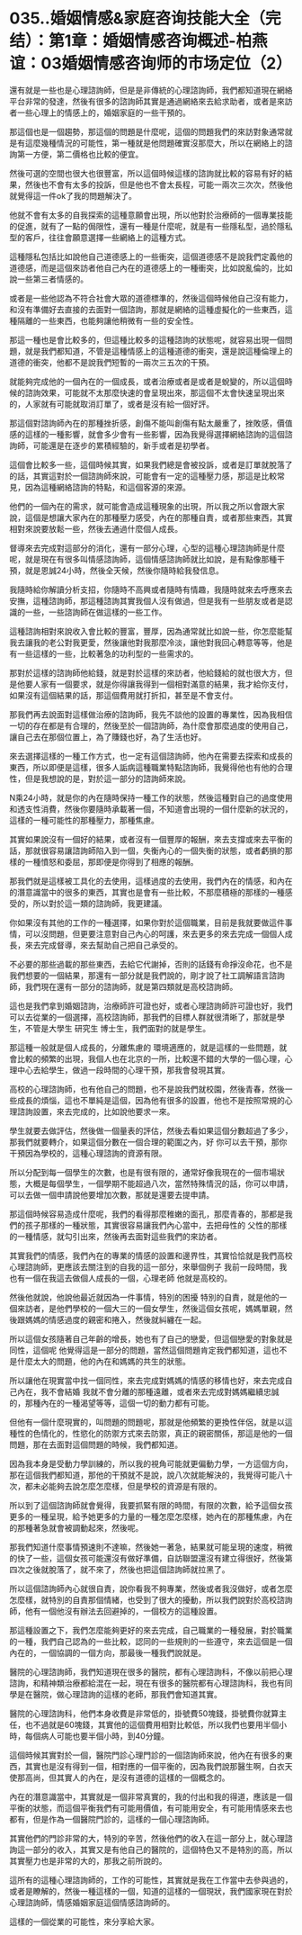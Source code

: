 # 035..婚姻情感&家庭咨询技能大全（完结）：第1章：婚姻情感咨询概述-柏燕谊：03婚姻情感咨询师的市场定位（2）

還有就是一些也是心理諮詢師，但是是非傳統的心理諮詢師，我們都知道現在網絡平台非常的發達，然後有很多的諮詢師其實是通過網絡來去給求助者，或者是來訪者一些心理上的情感上的，婚姻家庭的一些干預的。

那這個也是一個趨勢，那這個的問題是什麼呢，這個的問題我們的來訪對象通常就是有這麼幾種情況的可能性，第一種就是他問題確實沒那麼大，所以在網絡上的諮詢第一方便，第二價格也比較的便宜。

然後可選的空間也很大也很豐富，所以這個時候這樣的諮詢就比較的容易有好的結果，然後也不會有太多的投訴，但是他也不會太長程，可能一兩次三次次，然後他就覺得這一件ok了我的問題解決了。

他就不會有太多的自我探索的這種意願會出現，所以他對於治療師的一個專業技能的促進，就有了一點的侷限性，還有一種是什麼呢，就是有一些隱私型，過於隱私型的客戶，往往會願意選擇一些網絡上的這種方式。

這種隱私包括比如說他自己道德感上的一些衝突，這個道德感不是說我們定義他的道德感，而是這個來訪者他自己內在的道德感上的一種衝突，比如說亂倫的，比如說一些第三者情感的。

或者是一些他認為不符合社會大眾的道德標準的，然後這個時候他自己沒有能力，和沒有準備好去直接的去面對一個諮詢，那就是網絡的這種虛擬化的一些東西，這種隔離的一些東西，也能夠讓他稍微有一些的安全性。

那這一種也是會比較多的，但這種比較多的這種諮詢的狀態呢，就容易出現一個問題，就是我們都知道，不管是這種情感上的這種道德的衝突，還是說這種倫理上的道德的衝突，他都不是說我們短暫的一兩次三五次的干預。

就能夠完成他的一個內在的一個成長，或者治療或者是或者是蛻變的，所以這個時候的諮詢效果，可能就不太那麼快速的會呈現出來，那這個不太會快速呈現出來的，人家就有可能就取消訂單了，或者是沒有給一個好評。

那這個對諮詢師內在的那種挫折感，創傷不能叫創傷有點太嚴重了，挫敗感，價值感的這樣的一種影響，就會多少會有一些影響，因為我覺得選擇網絡諮詢的這個諮詢師，可能還是在逐步的累積經驗的，新手或者是初學者。

這個會比較多一些，這個時候其實，如果我們總是會被投訴，或者是訂單就脫落了的話，其實這對於一個諮詢師來說，可能會有一定的這種壓力感，那這是比較常見，因為這種網絡諮詢的特點，和這個客源的來源。

他們的一個內在的需求，就可能會造成這種現象的出現，所以我之所以會跟大家說，這個是想讓大家內在的那種壓力感受，內在的那種自責，或者那些東西，其實相對來說要放鬆一些，然後去通過什麼個人成長。

督導來去完成對這部分的消化，還有一部分心理，心型的這種心理諮詢師是什麼呢，就是現在有很多叫情感諮詢師，這個情感諮詢師就比如說，是有點像那種干預，就是恩誠24小時，然後全天候，然後你隨時給我發信息。

我隨時給你解讀分析支招，你隨時不高興或者隨時有情趣，我隨時就來去呼應來去安撫，這種諮詢師，那這種諮詢其實我個人沒有做過，但是我有一些朋友或者是認識的一些，一些諮詢師在做這樣的一些工作。

這種諮詢相對來說收入會比較的豐富，豐厚，因為通常就比如說一些，你怎麼能幫我去讓我的老公對我更愛，然後讓他對我那麼冷淡，讓他對我回心轉意等等，他是有一些這樣的一些，比較著急的功利型的一些需求的。

那對於這樣的諮詢師他給錢，就是對於這樣的來訪者，他給錢給的就也很大方，但是他要人家有一個要求，就是你得讓我得到一個相對滿意的結果，我才給你支付，如果沒有這個結果的話，那這個費用就打折扣，甚至是不會支付。

那我們再去說面對這樣做治療的諮詢師，我先不談他的設置的專業性，因為我相信一切的存在都是有合理的，然後至於一個諮詢師，為什麼會那麼過度的使用自己，讓自己去在那個位置上，為了賺錢也好，為了生活也好。

來去選擇這樣的一種工作方式，也一定有這個諮詢師，他內在需要去探索和成長的東西，所以即便是這樣，很多人詬病這種職業特點諮詢師，我覺得他也有他的合理性，但是我想說的是，對於這一部分的諮詢師來說。

N乘24小時，就是你的內在隨時保持一種工作的狀態，然後這種對自己的過度使用和透支性消費，然後你要隨時承載著一個，不知道會出現的一個什麼新的狀況的，這樣的一種可能性的那種壓力，那種焦慮。

其實如果說沒有一個好的結果，或者沒有一個豐厚的報酬，來去支撐或來去平衡的話，那就很容易讓諮詢師陷入到一個，失衡內心的一個失衡的狀態，或者虧損的那樣的一種憤怒和委屈，那即便是你得到了相應的報酬。

那我們就是這樣被工具化的去使用，這樣過度的去使用，我們內在的情感，和內在的潛意識當中的很多的東西，其實也是會有一些比較，不那麼積極的那樣的一種感受的，所以對於這一類的諮詢師，我更建議。

你如果沒有其他的工作的一種選擇，如果你對於這個職業，目前是我就要做這件事情，可以沒問題，但更要注意對自己內心的呵護，來去更多的來去完成一個個人成長，來去完成督導，來去幫助自己把自己承受的。

不必要的那些過載的那些東西，去給它代謝掉，否則的話錢有命掙沒命花，也不是我們想要的一個結果，那還有一部分就是我們說的，剛才說了社工調解語言諮詢師，我們現在還有一部分的諮詢師，就是第四類就是高校諮詢師。

這也是我們拿到婚姻諮詢，治療師許可證也好，或者心理諮詢師許可證也好，我們可以去從業的一個選擇，高校諮詢師，那我們的目標人群就很清晰了，那就是學生，不管是大學生 研究生 博士生，我們面對的就是學生。

那這種一般就是個人成長的，分離焦慮的 環境適應的，就是這樣的一些問題，就會比較的頻繁的出現，我個人也在北京的一所，比較還不錯的大學的一個心理，心理中心去給學生，做過一段時間的心理干預，那我會發現其實。

高校的心理諮詢師，也有他自己的問題，也不是說我們就校園，然後青春，然後一些成長的煩惱，這也不單純是這個，因為他有很多的設置，他也不是按照常規的心理諮詢設置，來去完成的，比如說他要求一來。

學生就要去做評估，然後做一個量表的評估，然後去看如果這個分數超過了多少，那我們就要轉介，如果這個分數在一個合理的範圍之內，好 你可以去干預，那你干預因為學校的，這種心理諮詢的資源有限。

所以分配到每一個學生的次數，也是有很有限的，通常好像我現在的一個市場狀態，大概是每個學生，一個學期不能超過八次，當然特殊情況的話，你可以申請，可以去做一個申請說他要增加次數，那就是還要去提申請。

那這個時候容易造成什麼呢，我們的看得那麼稚嫩的面孔，那麼青春的，那都是我們的孩子那樣的一種狀態，其實很容易讓我們內心當中，去把母性的 父性的那樣的一種情感，就勾引出來，然後再去面對這些我們的來訪者。

其實我們的情感，我們內在的專業的情感的設置和邊界性，其實恰恰就是我們高校心理諮詢師，更應該去關注到的自我的這一部分，來舉個例子 我前一段時間，我也有一個在我這去做個人成長的一個，心理老師 他就是高校的。

然後他就說，他說他最近就因為一件事情，特別的困擾 特別的自責，就是他的一個來訪者，是他們學校的一個大三的一個女學生，然後這個女孩呢，媽媽單親，然後跟媽媽的情感過度的親密和捲入，然後就糾纏在一起。

所以這個女孩隨著自己年齡的增長，她也有了自己的戀愛，但這個戀愛的對象就是同性，這個呢 他覺得這是一部分的問題，當然這個問題肯定我們都知道，這也不是什麼太大的問題，他的內在和媽媽的共生的狀態。

所以讓他在現實當中找一個同性，來去完成對媽媽的情感的移情也好，來去完成自己內在，我不會結婚 我就不會分離的那種遠離，或者來去完成對媽媽繼續忠誠的，那種內在的一種渴望等等，這個一切的動力都有可能。

但他有一個什麼現實的，叫問題的問題呢，那就是他頻繁的更換性伴侶，就是以這種性的色情化的，性慾化的防禦方式來去防禦，真正的親密關係，那這是他的一個問題，那在去面對這個問題的時候，我們都知道。

因為我本身是受動力學訓練的，所以我的視角可能就更偏動力學，一方這個方向，那在這個我們都知道，那他的干預就不是說，說八次就能解決的，我覺得可能八十次，都未必能夠去說怎麼怎麼樣，但是學校的資源是有限的。

所以到了這個諮詢師就會覺得，我要抓緊有限的時間，有限的次數，給予這個女孩更多的一種呈現，給予她更多的力量的一種怎麼怎麼樣，她內在的那種焦慮，內在的那種著急就會被調動起來，然後呢。

那我們知道什麼事情預速則不達嘛，然後她一著急，結果就可能呈現的速度，稍微的快了一些，這個女孩可能還沒有做好準備，自訪聯盟還沒有建立得很好，然後第四次之後就脫落了，就不來了，然後也把這個諮詢師就拉黑了。

所以這個諮詢師內心就很自責，說你看我不夠專業，然後或者我沒做好，或者怎麼怎麼樣，就特別的自責那個情緒，也受到了很大的擾動，所以我們說對於高校諮詢師，他有一個他沒有辦法去回避掉的，一個校方的這種設置。

那這種設置之下，我們怎麼能夠更好的來去完成，自己職業的一種發展，對於職業的一種，我們自己認為的一些比較，認同的一些規則的一些遵守，來去這個是一個內在的，一個協調的一個方向，那最後一種我們說就是。

醫院的心理諮詢師，我們知道現在很多的醫院，都有心理諮詢科，不像以前把心理諮詢，和精神類治療都給混在一起，現在有很多的醫院都有心理諮詢科，我也有同學是在醫院，做心理諮詢的這樣的老師，那我們會知道其實。

醫院的心理諮詢科，他們本身收費是非常低的，掛號費50塊錢，掛號費你就算主任，也不過就是60塊錢，其實他的這個費用相對比較低，所以我們也要用半個小時，每個病人可能也要半個小時，到40分鐘。

這個時候其實對於一個，醫院門診心理門診的一個諮詢師來說，他內在有很多的東西，其實也是沒有得到一個，相對應的一個平衡的，因為我們說那醫生啊，白衣天使那高尚，但其實人的內在，是沒有道德的這樣的一個概念的。

內在的潛意識當中，其實就是一個非常真實的，我的付出和我的得道，應該是一個平衡的狀態，而這個平衡我們有可能用價值，有可能用安全，有可能用情感來去也都有，但是作為一個醫院門診的，這樣的一個心理諮詢師。

其實他們的門診非常的大，特別的辛苦，然後他們的收入在這一部分上，就心理諮詢這一部分的收入，其實又是有他自己的醫院的，這個特色又不是特別的高，所以其實壓力也是非常的大的，那我之前所說的。

這所有的這種心理諮詢師的，工作的可能性，其實就是我在工作當中去參與過的，或者是瞭解的，然後一種這樣的一個，知道的這樣的一個現狀，我們國家現在對於心理諮詢師，情感婚姻家庭這個情感諮詢師的。

這樣的一個從業的可能性，來分享給大家。